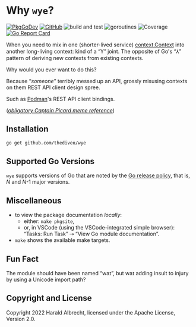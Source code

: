 # Why `wye`?

[![PkgGoDev](https://pkg.go.dev/badge/github.com/thediveo/wye)](https://pkg.go.dev/github.com/thediveo/wye)
[![GitHub](https://img.shields.io/github/license/thediveo/wye)](https://img.shields.io/github/license/thediveo/wye)
![build and test](https://github.com/thediveo/wye/workflows/build%20and%20test/badge.svg?branch=master)
![goroutines](https://img.shields.io/badge/go%20routines-not%20leaking-success)
![Coverage](https://img.shields.io/badge/Coverage-100.0%25-brightgreen)
[![Go Report Card](https://goreportcard.com/badge/github.com/thediveo/wye)](https://goreportcard.com/report/github.com/thediveo/wye)

When you need to mix in one (shorter-lived service)
[context.Context](https://pkg.go.dev/context#Context) into another long-living
context: kind of a “Y” joint. The opposite of Go's “⅄” pattern of deriving new
contexts from existing contexts.

Why would you ever want to do this?

Because “_someone_” terribly messed up an API, grossly misusing contexts on them
REST API client design spree.

Such as [Podman](https://github.com/containers/podman)'s REST API client
bindings.

([_obligatory Captain Picard meme reference_](https://knowyourmeme.com/memes/facepalm))

## Installation

```bash
go get github.com/thediveo/wye
```

## Supported Go Versions

`wye` supports versions of Go that are noted by the [Go release
policy](https://golang.org/doc/devel/release.html#policy), that is, _N_ and
_N_-1 major versions.

## Miscellaneous

- to view the package documentation _locally_:
  - either: `make pkgsite`,
  - or, in VSCode (using the VSCode-integrated simple browser): “Tasks: Run
    Task” ⇢ “View Go module documentation”.
- `make` shows the available make targets.

## Fun Fact

The module should have been named “waɪ”, but waɪ adding insult to injury by
using a Unicode import path?

## Copyright and License

Copyright 2022 Harald Albrecht, licensed under the Apache License, Version 2.0.
